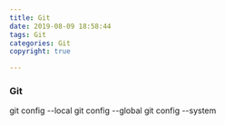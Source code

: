 ```yaml
---
title: Git 
date: 2019-08-09 18:58:44
tags: Git
categories: Git
copyright: true

---
```


### Git 

git config --local 
git config --global
git config --system

